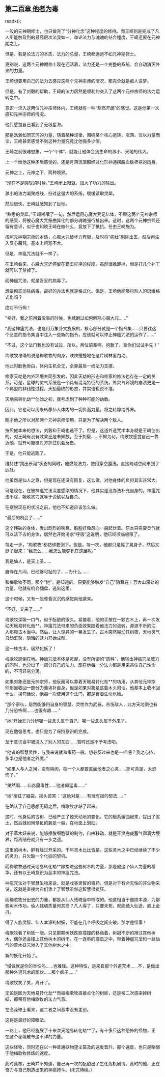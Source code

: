 ## [第二百章 他者为毒](https://www.xxbiquge.com/11_11207/9060344.html)
readx();

  一般的元神期修士，也只做完了“分神化念”这种程度的修持。而王崎则是完成了凡人所能触及到的最高层次法我如一。单论法力与魂魄的结合程度，王崎还要在元神期之上。

  但是，若是论法力的本质、法力的总量，王崎都远远不如元神期修士。

  更别说，这两个元神期修士现在还活着，法力还是一个完整的系统，会自动消灭外来的力量。

  王崎想要用自己的法力去感应这两个元神宗师的情况，那完全就是痴人说梦。

  但是，有了刘毅的帮助，王崎的法力居然是顺利的突入了这两个元神宗师的法力运转之中。

  意识一流入这两位元神宗师体内，王崎就有一种“豁然开朗”的感觉。这是他第一次感知元神宗师的情况。

  他只感觉自己看到了无垠星海。

  那是浩瀚如同天河的力量，随着某种规律，围绕某个核心运转，涨落。仅以力量而论，王崎甚至感觉不到这种力量究竟比他强多少倍。

  王崎之前很难想象，一个“个体”，就能让他体会到生命的渺小、天地的伟大。

  上一个给他这种矛盾感觉的，还是月落琉璃那经过化形神通摆脱血脉桎梏的肉身。

  元神之上，元神之下，两种境界。

  “现在不是感叹的时候。”王崎闭上眼就，加大了功力的输出。

  渺小的法力凝聚成线，扫过这强大的系统，缓缓读取灵犀。

  然后很快，王崎就感知到了目标。

  “熟悉的灵犀。”王崎嘟囔了一句，然后运用心魔大咒记忆体，不顾这两个元神宗师的感受，将被心魔大咒扭曲异化的部分魂魄强行扯出来。这时，这两个元神宗师还留有意识，似乎也知晓王崎在做什么，竟放下了抵抗。任由王崎施为。

  按照元神期宗师的本质，心魔大咒破坏力有限，及时将“病灶”剔除出去，然后再注入反心魔咒。基本上问题不大。

  但是，神瘟咒法就不一样了。

  在王崎看来，心魔大咒还停留在霸王程序的程度。虽然很难卸掉，但是打几个补丁就可以了禁掉了。

  而神瘟咒法，就是妥妥的病毒了。

  想要彻底消除病毒。最好的办法也就是格式化。但是，王崎他能够将别人的思维格式化吗？

  绝对不行啊！

  “幸好，我之前闲着没事的时候，也琢磨过如何解除心魔大咒……”

  “我这神瘟咒法，也是用万象卦文施展的，核心部分就是一个指令集……只要往这个恶意的指令集当中注入一些新的指令，应该就可以停止神瘟咒法的运作了……”

  “不过，这个法门我也没有试过，所以。两位前辈啊，抱歉了。拿你们试试手先！”

  梅歌牧准确的说是梅歌牧的肉身，跌跌撞撞地在这片树林里跑动。

  他此时脸色惨白，体内生机全无，全靠最后一线法力支撑。

  修家天劫是内外环境共同引发的，因此天劫的形态和修家的修法也存在一定的关系。可是，星球的灵气系统是一个具有混沌特征的系统，外灵气环境的崩溃更是一个典型的非线性过程。天劫最终的形态，其实谁也说不准。

  天地易转化劫**创始之初，就考虑到了种种可能的劫数。

  因此，它也可以用来转移仙人体内的一切负面力量。将之转嫁给外界。

  刚才他之所以对那两个元神宗师使用，只是为了解决两个敌人。

  按照他本来的想法，刘毅和王崎也逃不了。但是，这道外道咒术本身就是王崎创出的。对王崎有没有效果还是未知数。至于刘毅……不知为何，梅歌牧感觉自己一靠近他，就有可能被对方抓住机会反击。

  于是，他只能逃跑了。

  维持住“跳出长河”状态的同时，他燃烧法力，使用穿空遁法。直接跨越空间来到了远处。

  他虽然是仙人之尊，但是现在还没有回复，这么做，对他身体的负担其实非常大。

  可是现在，在被神瘟咒法深度感染的情况下，他其实是没办法补充自身的。神瘟咒法不除，吸收灵力就等于资敌以及自杀。

  在摆脱现在的状况之前，他也不知道应该怎么做。

  “最后的机会了……”

  这个残破的身体，发出剧烈的喘息，胸膛好像风向一般起伏着。原本只需要灵气就可以活下去的身体，居然也开始渴求“呼吸”这说明，他已经濒临极限了。

  每走一步，“梅歌牧”都仿佛要倒下。但是，每一次，他都只是晃了晃身子，然后又挺了起来：“我怎么……我怎么能够死在这里呢。”

  我是仙人，是天上圣……

  崩碎在凡间，已经够可耻的了……为什么……

  和梅歌牧不同，那个“祂”，是知道的。只要能够触发“自己”隐藏在十万大山深处的力量，他就有机会翻盘，逃出这里。

  这个时候，又有一股昏昏沉沉的感觉向他袭来。

  “不好，又来了……”

  梅歌牧深吸一口气，似乎酝酿的很久。紧接着，他的手按在一颗古木上，再一次发动天地易转化劫**。神瘟咒法带来的负面效果随着他法力的流转，源源不断的注入那颗古木当中。然后，让人惊异的一幕发生了。古木突然晃动其树枝，天地灵气自动汇聚，隐晦的妖力开始成型。

  这一株古木，居然化妖了！

  梅歌牧跪倒在地。神瘟咒法本体是灵犀，没有所谓的“质料”，他输出神瘟咒法威力的同时，也分出了一部分自己的法力。现在他每一分法力都是用来吊住自己性命的，不可轻易分离。

  如果对象还是元神宗师，他反而可以靠着天地易转化劫**的功用，从其他元神宗师那里收回一部分力量填补自身，但是如果对象是这些木头的话，他基本上收不回什么。换句话说，他每一次使用这个法门，都是冒着生命危险。

  “那个家伙，居然能够用自身的智慧、灵性作为武器，杀伤敌人，此方天地倒也有几分恐怖啊……也很有趣……”

  “祂”开始无力分辨哪一些念头属于自己，哪一些念头属于外来了。

  现在勉强思考，也只是为了保持意识的完成。

  至于意识当中被混入了别人的东西……暂时还是不予考虑吧。

  “他者的智慧灵性，与我来说就和毒药一般。想必反过来也是一样吧？我之心持，多半也是他者之外魔。”

  “如果人与人之间，没有隔阂，每一个人都要直面他者之心灵……那可真是，太恐怖了。”

  “果然啊……仙路需毒性……他者即猛毒……”

  “祂”按住了脑袋，摇头苦笑：“这绝对是……有理有据的想法……”

  在确认了自己思想无碍之后，梅歌牧才站了起来。

  这时，他身后的古树，已经产生了惊天动地的变化。它的根系蜷曲起来，拔出了泥土，然后就如同章鱼的腕足一般，在地面上划动。

  对于草木妖来说，能够摆脱细胞壁的制约，自由移动，就是开灵完成蓄气圆满大境界，距离结丹就只有一步之遥。

  这里的树木，鲜有经过开采的。千年灵木比比皆是。这些灵木之中已经继续了不少的灵力，只欠缺一个化妖的契机。

  而梅歌牧通过天地易转化劫**嫁接进这些树木的力量，那是他这个仙人力量的精华，还有以王崎意识为蓝本的神瘟咒法。

  神瘟咒法对于智慧生物来说，就是戕害灵智的毒药。但是对于有命无性的非生物来说，这就是直接为它们添上了智慧虽然这智慧很疯狂。

  而梅歌牧分出去的力量，都是从仙人残魂当中榨取的。他这相当于自损本源，为那些树木传功。仙人残魂质量何其高？凡人得了，只要未死，就能踏入仙途，直上金丹。

  得了人族灵智、仙人本源的树妖，不能在几个呼吸之间突破，那才是怪事！

  梅歌牧看了树妖一眼。只见那颗树妖跌跌撞撞的移动着，树冠不断的擦过其他树木，偶尔还会撞上其他树木的树干。在一连串的撞击之中，带着神瘟咒法和一丝仙气的草木妖元渗入了其他树木之中。

  新的妖化开始了。

  “侵蚀就是你的本性吗……也难怪。这种特性，是来自那个外道咒术……不，是做出那种外道咒术的家伙……那个疯子……”

  梅歌牧笑了笑，离开了。

  无论是因为天地易转化劫**而被梅歌牧直接点化的树妖，还是被二次感染掉树妖，都带有他梅歌牧的法力气意。

  在高深修士看来，这二者之间基本没有差别。

  这将是最好的障眼法。

  一路上，他已经施展了十来次天地易转化劫**了，有十多只这种恐怖的怪物，正在这个秘境散布这不详的力量。

  这些怪物，同时还在以一种普通妖物望尘莫及的速度晋升。那个速度，也只是略弱于他梅歌牧修炼的速度。

  此时此核，王崎并不知道，自己再一次的酝酿出了生化危机剧情。此时的他，正在奋力与自己制造出来的神瘟搏斗。(未完待续。)
